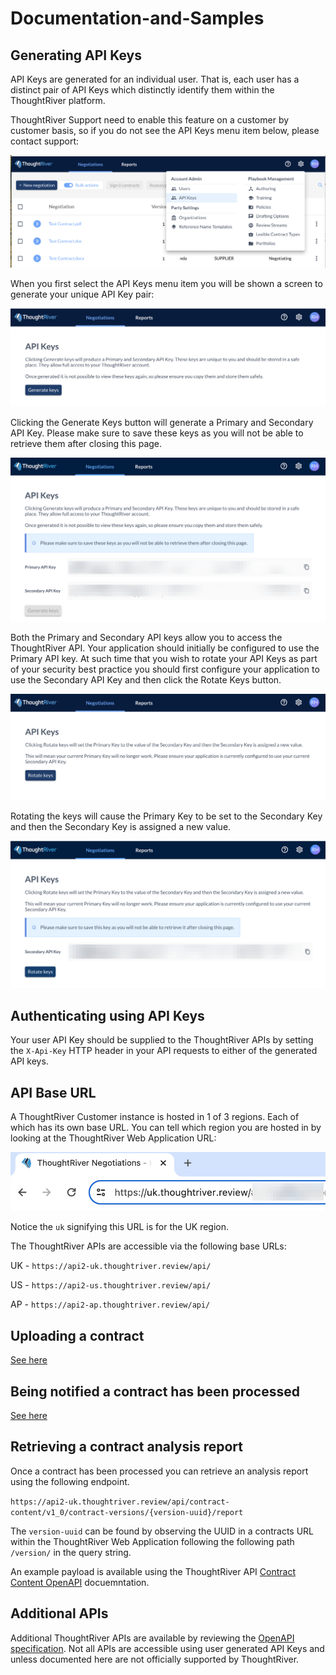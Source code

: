 # Documentation-and-Samples

## Generating API Keys

API Keys are generated for an individual user.  That is, each user has a distinct pair of API Keys which distinctly identify them within the ThoughtRiver platform.

ThoughtRiver Support need to enable this feature on a customer by customer basis, so if you do not see the API Keys menu item below, please contact support:

![ThoughtRiver API Keys Menu](./docs/api_keys/api_keys_menu.png)

When you first select the API Keys menu item you will be shown a screen to generate your unique API Key pair:

![Generate API Keys Button](./docs/api_keys/generate_api_keys.png)

Clicking the Generate Keys button will generate a Primary and Secondary API Key.  Please make sure to save these keys as you will not be able to retrieve them after closing this page.  

![Generated API Keys](./docs/api_keys/generated_api_keys.png)

Both the Primary and Secondary API keys allow you to access the ThoughtRiver API.  Your application should initially be configured to use the Primary API key.  At such time that you wish to rotate your API Keys as part of your security best practice you should first configure your application to use the Secondary API Key and then click the Rotate Keys button.  

![Rotate API Keys Button](./docs/api_keys/rotate_api_keys_button.png)

Rotating the keys will cause the Primary Key to be set to the Secondary Key and then the Secondary Key is assigned a new value.

![Rotated API Key Button](./docs/api_keys/rotated_api_key.png)

## Authenticating using API Keys

Your user API Key should be supplied to the ThoughtRiver APIs by setting the `X-Api-Key` HTTP header in your API requests to either of the generated API keys.

## API Base URL

A ThoughtRiver Customer instance is hosted in 1 of 3 regions.  Each of which has its own base URL.  You can tell which region you are hosted in by looking at the ThoughtRiver Web Application URL:

![Web URL](./docs/api_keys/web_url.png)

Notice the `uk` signifying this URL is for the UK region.

The ThoughtRiver APIs are accessible via the following base URLs:

UK - `https://api2-uk.thoughtriver.review/api/`

US - `https://api2-us.thoughtriver.review/api/`

AP - `https://api2-ap.thoughtriver.review/api/`

## Uploading a contract

[See here](./samples/python/upload-contract/README.md)

## Being notified a contract has been processed

[See here](./samples/python/receive-webhook-notifications/README.md)

## Retrieving a contract analysis report

Once a contract has been processed you can retrieve an analysis report using the following endpoint.

`https://api2-uk.thoughtriver.review/api/contract-content/v1_0/contract-versions/{version-uuid}/report`

The `version-uuid` can be found by observing the UUID in a contracts URL within the ThoughtRiver Web Application following the following path `/version/` in the query string.

An example payload is available using the ThoughtRiver API [Contract Content OpenAPI](https://api2-uk.thoughtriver.review/api/contract-content/latest/docs#/Versions/get_contract_version_report) docuemntation.

## Additional APIs

Additional ThoughtRiver APIs are available by reviewing the [OpenAPI specification](https://api2-uk.thoughtriver.review/api/contract-content/latest/docs).  Not all APIs are accessible using user generated API Keys and unless documented here are not officially supported by ThoughtRiver.

